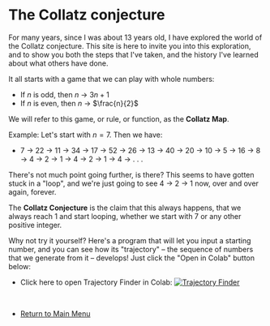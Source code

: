 # The Collatz conjecture
For many years, since I was about 13 years old, I have explored the world of the Collatz conjecture. This site is here to invite you into this exploration, and to show you both the steps that I've taken, and the history I've learned about what others have done.

It all starts with a game that we can play with whole numbers:

* If $n$ is odd, then $n$ → $3n+1$
* If $n$ is even, then $n$ → $\frac{n}{2}$

We will refer to this game, or rule, or function, as the **Collatz Map**.

Example: Let's start with $n=7$. Then we have:

* 7 → 22 → 11 → 34 → 17 → 52 → 26 → 13 → 40 → 20 → 10 → 5 → 16 → 8 → 4 → 2 → 1 → 4 → 2 → 1 → 4  → . . .

There's not much point going further, is there? This seems to have gotten stuck in a "loop", and we're just going to see 4 → 2 → 1 now, over and over again, forever.

The **Collatz Conjecture** is the claim that this always happens, that we always reach 1 and start looping, whether we start with 7 or any other positive integer.

Why not try it yourself? Here's a program that will let you input a starting number, and you can see how its "trajectory" – the sequence of numbers that we generate from it – develops! Just click the "Open in Colab" button below:

* Click here to open Trajectory Finder in Colab: [![Trajectory Finder](https://colab.research.google.com/assets/colab-badge.svg)](https://colab.research.google.com/github/GTonyJacobs/Collatz/blob/main/scripts/intro_trajectory_finder.ipynb)

&nbsp;
* [Return to Main Menu](../README.md)
